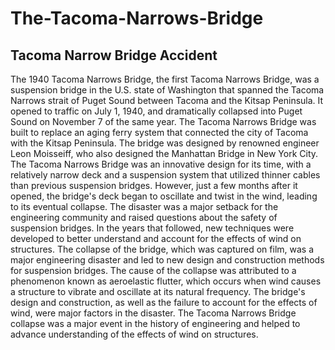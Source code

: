 # The-Tacoma-Narrows-Bridge

## Tacoma Narrow Bridge Accident
The 1940 Tacoma Narrows Bridge, the first Tacoma Narrows Bridge, was a suspension bridge in the U.S. state of
Washington that spanned the Tacoma Narrows strait of Puget Sound between Tacoma and the Kitsap Peninsula. It
opened to traffic on July 1, 1940, and dramatically collapsed into Puget Sound on November 7 of the same year. The
Tacoma Narrows Bridge was built to replace an aging ferry system that connected the city of Tacoma with the Kitsap
Peninsula. The bridge was designed by renowned engineer Leon Moisseiff, who also designed the Manhattan Bridge
in New York City. The Tacoma Narrows Bridge was an innovative design for its time, with a relatively narrow deck
and a suspension system that utilized thinner cables than previous suspension bridges.
However, just a few months after it opened, the bridge's deck began to oscillate and twist in the wind, leading to its
eventual collapse. The disaster was a major setback for the engineering community and raised questions about the
safety of suspension bridges. In the years that followed, new techniques were developed to better understand and
account for the effects of wind on structures.
The collapse of the bridge, which was captured on film, was a major engineering disaster and led to new design and
construction methods for suspension bridges. The cause of the collapse was attributed to a phenomenon known as
aeroelastic flutter, which occurs when wind causes a structure to vibrate and oscillate at its natural frequency. The
bridge's design and construction, as well as the failure to account for the effects of wind, were major factors in the
disaster.
The Tacoma Narrows Bridge collapse was a major event in the history of engineering and helped to advance
understanding of the effects of wind on structures.
